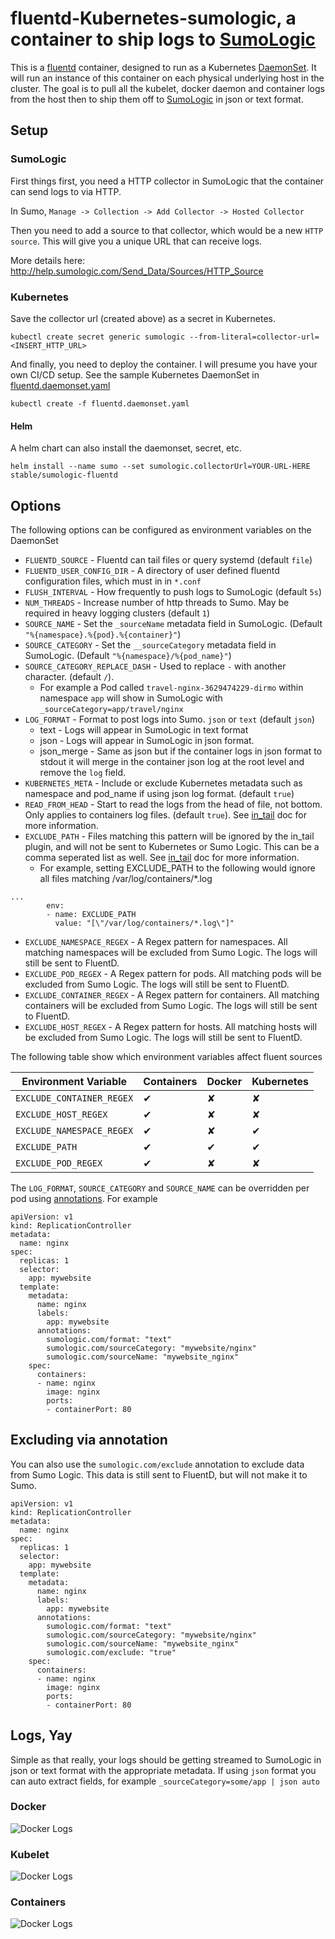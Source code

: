 # fluentd-Kubernetes-sumologic, a container to ship logs to [SumoLogic](http://www.sumologic.com)

This is a [fluentd](http://www.fluentd.org/) container, designed to run as a Kubernetes [DaemonSet](http://kubernetes.io/docs/admin/daemons/). It will run an instance of this container on each physical underlying host in the cluster. The goal is to pull all the kubelet, docker daemon and container logs from the host then to ship them off to [SumoLogic](https://www.sumologic.com/) in json or text format.

## Setup
### SumoLogic
First things first, you need a HTTP collector in SumoLogic that the container can send logs to via HTTP.

In Sumo, `Manage -> Collection -> Add Collector -> Hosted Collector`

Then you need to add a source to that collector, which would be a new `HTTP source`. This will give you a unique URL that can receive logs.

More details here: http://help.sumologic.com/Send_Data/Sources/HTTP_Source

### Kubernetes
Save the collector url (created above) as a secret in Kubernetes.

```
kubectl create secret generic sumologic --from-literal=collector-url=<INSERT_HTTP_URL>
```

And finally, you need to deploy the container. I will presume you have your own CI/CD setup. See the sample Kubernetes DaemonSet in [fluentd.daemonset.yaml](fluentd.daemonset.yaml)

```
kubectl create -f fluentd.daemonset.yaml
```

#### Helm

A helm chart can also install the daemonset, secret, etc. 

```
helm install --name sumo --set sumologic.collectorUrl=YOUR-URL-HERE stable/sumologic-fluentd
```

## Options

The following options can be configured as environment variables on the DaemonSet

* `FLUENTD_SOURCE` - Fluentd can tail files or query systemd (default `file`)
* `FLUENTD_USER_CONFIG_DIR` - A directory of user defined fluentd configuration files, which must in in `*.conf`
* `FLUSH_INTERVAL` - How frequently to push logs to SumoLogic (default `5s`)
* `NUM_THREADS` - Increase number of http threads to Sumo. May be required in heavy logging clusters (default `1`)
* `SOURCE_NAME` - Set the `_sourceName` metadata field in SumoLogic. (Default `"%{namespace}.%{pod}.%{container}"`)
* `SOURCE_CATEGORY` - Set the `__sourceCategory` metadata field in SumoLogic. (Default `"%{namespace}/%{pod_name}"`)
* `SOURCE_CATEGORY_REPLACE_DASH` - Used to replace `-` with another character. (default `/`).
  * For example a Pod called `travel-nginx-3629474229-dirmo` within namespace `app` will show in SumoLogic with `_sourceCategory=app/travel/nginx`
* `LOG_FORMAT` - Format to post logs into Sumo. `json` or `text` (default `json`)
  * text - Logs will appear in SumoLogic in text format
  * json - Logs will appear in SumoLogic in json format.
  * json_merge - Same as json but if the container logs in json format to stdout it will merge in the container json log at the root level and remove the `log` field.
* `KUBERNETES_META` - Include or exclude Kubernetes metadata such as namespace and pod_name if using json log format. (default `true`)
* `READ_FROM_HEAD` - Start to read the logs from the head of file, not bottom. Only applies to containers log files. (default `true`). See [in_tail](http://docs.fluentd.org/v0.12/articles/in_tail#readfromhead) doc for more information.
* `EXCLUDE_PATH` - Files matching this pattern will be ignored by the in_tail plugin, and will not be sent to Kubernetes or Sumo Logic.  This can be a comma seperated list as well.  See [in_tail](http://docs.fluentd.org/v0.12/articles/in_tail#excludepath) doc for more information.
  * For example, setting EXCLUDE_PATH to the following would ignore all files matching /var/log/containers/*.log
```
...
        env:
        - name: EXCLUDE_PATH
          value: "[\"/var/log/containers/*.log\"]"
```
 * `EXCLUDE_NAMESPACE_REGEX` - A Regex pattern for namespaces.  All matching namespaces will be excluded from Sumo Logic.  The logs will still be sent to FluentD.
 * `EXCLUDE_POD_REGEX` - A Regex pattern for pods.  All matching pods will be excluded from Sumo Logic.  The logs will still be sent to FluentD.
 * `EXCLUDE_CONTAINER_REGEX` - A Regex pattern for containers.  All matching containers will be excluded from Sumo Logic.  The logs will still be sent to FluentD.
 * `EXCLUDE_HOST_REGEX` - A Regex pattern for hosts.  All matching hosts will be excluded from Sumo Logic.  The logs will still be sent to FluentD.

The following table show which  environment variables affect fluent sources

| Environment Variable | Containers | Docker | Kubernetes |
|----------------------|------------|--------|------------|
| `EXCLUDE_CONTAINER_REGEX` | ✔ | ✘ | ✘ |
| `EXCLUDE_HOST_REGEX `| ✔ | ✘ | ✘ |
| `EXCLUDE_NAMESPACE_REGEX` | ✔ | ✘ | ✔ |
| `EXCLUDE_PATH` | ✔ | ✔ | ✔ |
| `EXCLUDE_POD_REGEX` | ✔ | ✘ | ✘ |

The `LOG_FORMAT`, `SOURCE_CATEGORY` and `SOURCE_NAME` can be overridden per pod using [annotations](http://kubernetes.io/v1.0/docs/user-guide/annotations.html). For example

```
apiVersion: v1
kind: ReplicationController
metadata:
  name: nginx
spec:
  replicas: 1
  selector:
    app: mywebsite
  template:
    metadata:
      name: nginx
      labels:
        app: mywebsite
      annotations:
        sumologic.com/format: "text"
        sumologic.com/sourceCategory: "mywebsite/nginx"
        sumologic.com/sourceName: "mywebsite_nginx"
    spec:
      containers:
      - name: nginx
        image: nginx
        ports:
        - containerPort: 80
```

## Excluding via annotation
You can also use the `sumologic.com/exclude` annotation to exclude data from Sumo Logic.  This data is still sent to FluentD, but will not make it to Sumo.

```
apiVersion: v1
kind: ReplicationController
metadata:
  name: nginx
spec:
  replicas: 1
  selector:
    app: mywebsite
  template:
    metadata:
      name: nginx
      labels:
        app: mywebsite
      annotations:
        sumologic.com/format: "text"
        sumologic.com/sourceCategory: "mywebsite/nginx"
        sumologic.com/sourceName: "mywebsite_nginx"
        sumologic.com/exclude: "true"
    spec:
      containers:
      - name: nginx
        image: nginx
        ports:
        - containerPort: 80
```

## Logs, Yay
Simple as that really, your logs should be getting streamed to SumoLogic in json or text format with the appropriate metadata. If using `json` format you can auto extract fields, for example `_sourceCategory=some/app | json auto`

### Docker
![Docker Logs](/screenshots/docker.png)

### Kubelet
![Docker Logs](/screenshots/kubelet.png)

### Containers
![Docker Logs](/screenshots/container.png)
